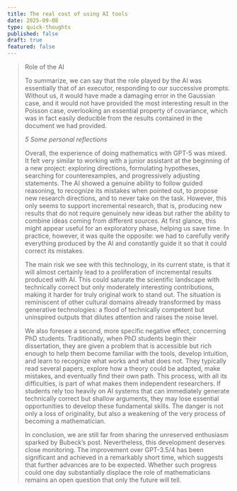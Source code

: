 ```yaml
---
title: The real cost of using AI tools
date: 2025-09-08
type: quick-thoughts
published: false
draft: true
featured: false
---
```

> Role of the AI  
>   
> To summarize, we can say that the role played by the AI was essentially that of an executor, responding to our successive prompts. Without us, it would have made a damaging error in the Gaussian case, and it would not have provided the most interesting result in the Poisson case, overlooking an essential property of covariance, which was in fact easily deducible from the results contained in the document we had provided.
> 
> _5 Some personal reflections_  
>   
> Overall, the experience of doing mathematics with GPT-5 was mixed. It felt very similar to working with a junior assistant at the beginning of a new project: exploring directions, formulating hypotheses, searching for counterexamples, and progressively adjusting statements. The AI showed a genuine ability to follow guided reasoning, to recognize its mistakes when pointed out, to propose new research directions, and to never take on the task. However, this only seems to support incremental research, that is, producing new results that do not require genuinely new ideas but rather the ability to combine ideas coming from different sources. At first glance, this might appear useful for an exploratory phase, helping us save time. In practice, however, it was quite the opposite: we had to carefully verify everything produced by the AI and constantly guide it so that it could correct its mistakes.  
>   
> The main risk we see with this technology, in its current state, is that it will almost certainly lead to a proliferation of incremental results produced with AI. This could saturate the scientific landscape with technically correct but only moderately interesting contributions, making it harder for truly original work to stand out. The situation is reminiscent of other cultural domains already transformed by mass generative technologies: a flood of technically competent but uninspired outputs that dilutes attention and raises the noise level.  
>   
> We also foresee a second, more specific negative effect, concerning PhD students. Traditionally, when PhD students begin their dissertation, they are given a problem that is accessible but rich enough to help them become familiar with the tools, develop intuition, and learn to recognize what works and what does not. They typically read several papers, explore how a theory could be adapted, make mistakes, and eventually find their own path. This process, with all its difficulties, is part of what makes them independent researchers. If students rely too heavily on AI systems that can immediately generate technically correct but shallow arguments, they may lose essential opportunities to develop these fundamental skills. The danger is not only a loss of originality, but also a weakening of the very process of becoming a mathematician.  
>   
> In conclusion, we are still far from sharing the unreserved enthusiasm sparked by Bubeck’s post. Nevertheless, this development deserves close monitoring. The improvement over GPT-3.5/4 has been significant and achieved in a remarkably short time, which suggests that further advances are to be expected. Whether such progress could one day substantially displace the role of mathematicians remains an open question that only the future will tell.